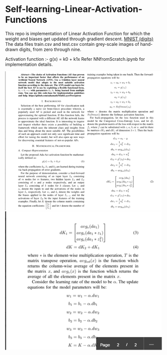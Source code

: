 # Self-learning-Linear-Activation-Functions
This repo is implementation of Linear Activation Function for which the weight and biases get updated through gradient descent.
[MNIST (digits)](https://www.kaggle.com/c/digit-recognizer/data?select=train.csv) The data files train.csv and test.csv contain grey-scale images of hand-drawn digits, from zero through nine.

Activation function :- g(x) = k0  + k1x 
Refer NNfromScratch.ipynb for implementation details.

![Image1](1.png)
![Image2](2.png)
